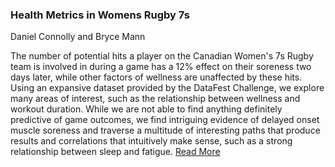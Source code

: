 ### Health Metrics in Womens Rugby 7s
Daniel Connolly and Bryce Mann

The number of potential hits a player on the Canadian Women's 7s Rugby team is involved in during a game has a 12% effect on their soreness two days later, while other factors of wellness are unaffected by these hits. Using an expansive dataset provided by the DataFest Challenge, we explore many areas of interest, such as the relationship between wellness and workout duration. While we are not able to find anything definitely predictive of game outcomes, we find intriguing evidence of delayed onset muscle soreness and traverse a multitude of interesting paths that produce results and correlations that intuitively make sense, such as a strong relationship between sleep and fatigue. [Read More](https://github.com/djconnolly27/DataScienceProjects/blob/master/project2/report2.md)
